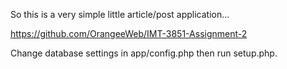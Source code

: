 
So this is a very simple little article/post application...

https://github.com/OrangeeWeb/IMT-3851-Assignment-2

Change database settings in app/config.php then run setup.php.